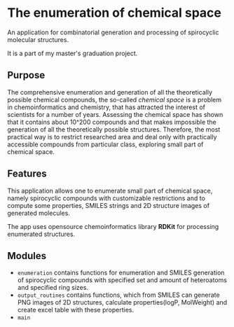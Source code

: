 # The enumeration of chemical space
An application for combinatorial generation and processing of spirocyclic molecular structures.

It is a part of my master's graduation project.
## Purpose
The comprehensive enumeration and generation of all the theoretically possible chemical compounds, 
the so-called *chemical space* is a problem in chemoinformatics and chemistry, that has attracted 
the interest of scientists for a number of years. Assessing the chemical space has shown that it 
contains about 10^200 compounds and that makes impossible the generation of all the theoretically 
possible structures. Therefore, the most practical way is to restrict researched area and deal only 
with practically accessible compounds from particular class, exploring small part of chemical space.
## Features
This application allows one to enumerate small part of chemical space, namely spirocyclic 
compounds with customizable restrictions and to compute some properties, SMILES strings and 2D structure 
images of generated molecules.

The app uses opensource chemoinformatics library **RDKit** for processing enumerated structures.
## Modules
- `enumeration` contains functions for enumeration and SMILES generation of spirocyclic compounds 
with specified set and amount of heteroatoms and specified ring sizes.
- `output_routines` contains functions, which from SMILES can generate PNG images of 2D structures,
calculate properties(logP, MolWeight) and create excel table with these properties.
- `main` 